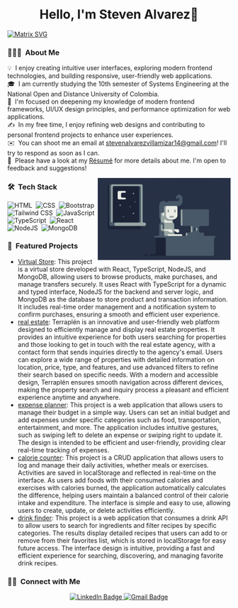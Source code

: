 
<p>
  <h1 align="center"><b>Hello, I'm Steven Alvarez👋</b></h1>
</p>

[![Matrix SVG](https://raw.githubusercontent.com/rodrigograca31/rodrigograca31/master/matrix.svg)](https://www.youtube.com/watch?v=SDkAGkd4NLc)

<!-- ## 👋 &nbsp;Hey there! I'm Steven -->

### 👨🏻‍💻 &nbsp;About Me

💡 &nbsp;I enjoy creating intuitive user interfaces, exploring modern frontend technologies, and building responsive, user-friendly web applications.\
🎓 &nbsp;I am currently studying the 10th semester of Systems Engineering at the National Open and Distance University of Colombia.\
🌱 &nbsp;I'm focused on deepening my knowledge of modern frontend frameworks, UI/UX design principles, and performance optimization for web applications.\
✍️ &nbsp;In my free time, I enjoy refining web designs and contributing to personal frontend projects to enhance user experiences.\
✉️ &nbsp;You can shoot me an email at stevenalvarezvillamizar14@gmail.com! I'll try to respond as soon as I can.\
📄 &nbsp;Please have a look at my [Résumé](https://smallpdf.com/es/file#s=6cddd350-4091-4d98-ae3c-5b24c1e5cf28) for more details about me. I'm open to feedback and suggestions!

<img alt="Night Coding" src="https://raw.githubusercontent.com/AVS1508/AVS1508/master/assets/Night-Coding.gif" align="right"/>

### 🛠 &nbsp;Tech Stack

![HTML](https://img.shields.io/badge/-HTML-05122A?style=flat&logo=HTML5)&nbsp;
![CSS](https://img.shields.io/badge/-CSS-05122A?style=flat&logo=CSS3&logoColor=1572B6)&nbsp;
![Bootstrap](https://img.shields.io/badge/-Bootstrap-05122A?style=flat&logo=bootstrap&logoColor=563D7C)\
![Tailwind CSS](https://img.shields.io/badge/-Tailwind%20CSS-05122A?style=flat&logo=tailwind-css)&nbsp;
![JavaScript](https://img.shields.io/badge/-JavaScript-05122A?style=flat&logo=javascript)&nbsp;
![TypeScript](https://img.shields.io/badge/-TypeScript-05122A?style=flat&logo=typescript&logoColor=007ACC)&nbsp;
![React](https://img.shields.io/badge/-React-05122A?style=flat&logo=react)&nbsp;
![NodeJS](https://img.shields.io/badge/-Node.js-05122A?style=flat&logo=node.js)&nbsp;
![MongoDB](https://img.shields.io/badge/-MongoDB-05122A?style=flat&logo=mongodb)&nbsp;
<br>

### 💼 &nbsp;Featured Projects
- [Virtual Store](https://stevesshop.com.co/): This project is a virtual store developed with React, TypeScript, NodeJS, and MongoDB, allowing users to browse products, make purchases, and manage transfers securely. It uses React with TypeScript for a dynamic and typed interface, NodeJS for the backend and server logic, and MongoDB as the database to store product and transaction information. It includes real-time order management and a notification system to confirm purchases, ensuring a smooth and efficient user experience.
- [real estate](https://inmobiliaria-react-typescript.netlify.app/): Terraplén is an innovative and user-friendly web platform designed to efficiently manage and display real estate properties. It provides an intuitive experience for both users searching for properties and those looking to get in touch with the real estate agency, with a contact form that sends inquiries directly to the agency's email. Users can explore a wide range of properties with detailed information on location, price, type, and features, and use advanced filters to refine their search based on specific needs. With a modern and accessible design, Terraplén ensures smooth navigation across different devices, making the property search and inquiry process a pleasant and efficient experience anytime and anywhere.
- [expense planner](https://controldegastos-react-typescript.netlify.app/): This project is a web application that allows users to manage their budget in a simple way. Users can set an initial budget and add expenses under specific categories such as food, transportation, entertainment, and more. The application includes intuitive gestures, such as swiping left to delete an expense or swiping right to update it. The design is intended to be efficient and user-friendly, providing clear real-time tracking of expenses.
- [calorie counter](https://contadordecalorias-react-typescript.netlify.app/): This project is a CRUD application that allows users to log and manage their daily activities, whether meals or exercises. Activities are saved in localStorage and reflected in real-time on the interface. As users add foods with their consumed calories and exercises with calories burned, the application automatically calculates the difference, helping users maintain a balanced control of their calorie intake and expenditure. The interface is simple and easy to use, allowing users to create, update, or delete activities efficiently.
- [drink finder](https://bebidas-react-router-dom-typescript.netlify.app/): This project is a web application that consumes a drink API to allow users to search for ingredients and filter recipes by specific categories. The results display detailed recipes that users can add to or remove from their favorites list, which is stored in localStorage for easy future access. The interface design is intuitive, providing a fast and efficient experience for searching, discovering, and managing favorite drink recipes.


### 🤝🏻 &nbsp;Connect with Me

<p align="center">
<a href="linkedin.com/in/steven-alvarez-villamizar-984285161" target="_blank" rel="noopener noreferrer">
  <img src="https://img.shields.io/badge/-Steven%20Alvarez%20Villamizar-0077B5?style=flat&logo=Linkedin&logoColor=white" alt="LinkedIn Badge" />
</a>
<a href="mailto:stevenalvarezvillamizar14@gmail.com" target="_blank" rel="noopener noreferrer">
  <img src="https://img.shields.io/badge/-stevenalvarezvillamizar14@gmail.com-D14836?style=flat&logo=Gmail&logoColor=white" alt="Gmail Badge" />
</a>


